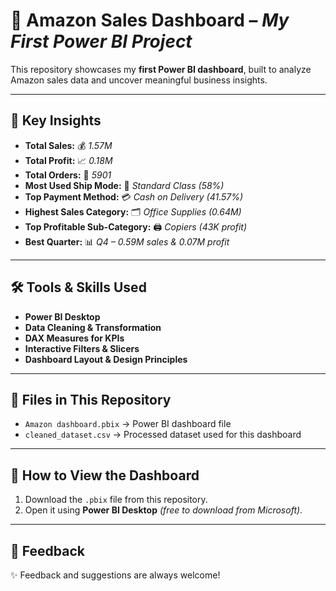 # 🌟 Amazon Sales Dashboard – *My First Power BI Project*

This repository showcases my **first Power BI dashboard**, built to analyze Amazon sales data and uncover meaningful business insights.  

---

## 🔑 **Key Insights**
- **Total Sales:** 💰 *1.57M*  
- **Total Profit:** 📈 *0.18M*  
- **Total Orders:** 🛒 *5901*  
- **Most Used Ship Mode:** 🚚 *Standard Class (58%)*  
- **Top Payment Method:** 💳 *Cash on Delivery (41.57%)*  
- **Highest Sales Category:** 🗂️ *Office Supplies (0.64M)*  
- **Top Profitable Sub-Category:** 🖨️ *Copiers (43K profit)*  
- **Best Quarter:** 📊 *Q4 – 0.59M sales & 0.07M profit*  

---

## 🛠 **Tools & Skills Used**
- **Power BI Desktop**  
- **Data Cleaning & Transformation**  
- **DAX Measures for KPIs**  
- **Interactive Filters & Slicers**  
- **Dashboard Layout & Design Principles**  

---

## 📂 **Files in This Repository**
- `Amazon dashboard.pbix` → Power BI dashboard file  
- `cleaned_dataset.csv` → Processed dataset used for this dashboard  

---

## 📌 **How to View the Dashboard**
1. Download the `.pbix` file from this repository.  
2. Open it using **Power BI Desktop** *(free to download from Microsoft)*.  

---

## 💬 **Feedback**
✨ Feedback and suggestions are always welcome!  
